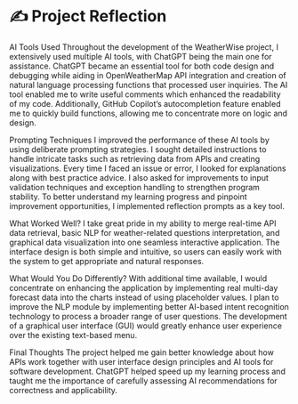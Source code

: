 # ✍️ Project Reflection

AI Tools Used
Throughout the development of the WeatherWise project, I extensively used multiple AI tools, with ChatGPT being the main one for assistance. ChatGPT became an essential tool for both code design and debugging while aiding in OpenWeatherMap API integration and creation of natural language processing functions that processed user inquiries. The AI tool enabled me to write useful comments which enhanced the readability of my code. Additionally, GitHub Copilot’s autocompletion feature enabled me to quickly build functions, allowing me to concentrate more on logic and design.

Prompting Techniques
I improved the performance of these AI tools by using deliberate prompting strategies. I sought detailed instructions to handle intricate tasks such as retrieving data from APIs and creating visualizations. Every time I faced an issue or error, I looked for explanations along with best practice advice. I also asked for improvements to input validation techniques and exception handling to strengthen program stability. To better understand my learning progress and pinpoint improvement opportunities, I implemented reflection prompts as a key tool.

What Worked Well?
I take great pride in my ability to merge real-time API data retrieval, basic NLP for weather-related questions interpretation, and graphical data visualization into one seamless interactive application. The interface design is both simple and intuitive, so users can easily work with the system to get appropriate and natural responses.

What Would You Do Differently?
With additional time available, I would concentrate on enhancing the application by implementing real multi-day forecast data into the charts instead of using placeholder values. I plan to improve the NLP module by implementing better AI-based intent recognition technology to process a broader range of user questions. The development of a graphical user interface (GUI) would greatly enhance user experience over the existing text-based menu.

Final Thoughts
The project helped me gain better knowledge about how APIs work together with user interface design principles and AI tools for software development. ChatGPT helped speed up my learning process and taught me the importance of carefully assessing AI recommendations for correctness and applicability.
